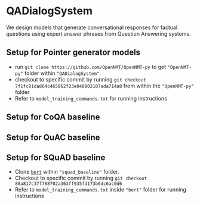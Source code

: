 # QADialogSystem
We design models that generate conversational responses for factual questions using expert answer phrases from Question Answering systems.

## Setup for Pointer generator models
- run `git clone https://github.com/OpenNMT/OpenNMT-py` to get `"OpenNMT-py"` folder within `"QADialogSystem"`.
- checkout to specific commit by running `git checkout 7f1fc81da864c465862f23e048802107ada714a8` from within the `"OpenNMT-py"` folder
- Refer to `model_training_commands.txt` for running instructions

## Setup for CoQA baseline
## Setup for QuAC baseline

## Setup for SQuAD baseline
- Clone [`bert`](https://github.com/google-research/bert) within `"squad_baseline"` folder.
- Checkout to specific commit by running `git checkout 88a817c37f788702a363ff935fd173b6dc6ac0d6`
- Refer to `model_training_commands.txt` inside `"bert"` folder for running instructions

